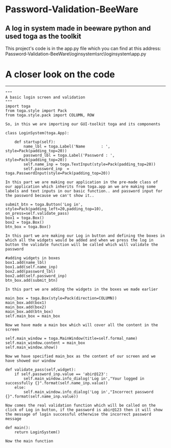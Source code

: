 # Password-Validation-BeeWare
A log in system made in beeware python and used toga as the toolkit
---
This project's code is in the app.py file which you can find at this address:
Password-Validation-BeeWare\loginsystem\src\loginsystem\app.py

# A closer look on the code
---
```
"""
A basic login screen and validation
"""
import toga
from toga.style import Pack
from toga.style.pack import COLUMN, ROW

So, in this we are importing our GUI-toolkit toga and its components

```
    class LoginSystem(toga.App):

        def startup(self):
            name_lbl = toga.Label('Name       : ', style=Pack(padding_top=20))
            password_lbl = toga.Label('Password : ', style=Pack(padding_top=20))
            self.name_inp = toga.TextInput(style=Pack(padding_top=20))
            self.password_inp  = toga.PasswordInput(style=Pack(padding_top=20))
```
In this part we are making our application in the pre-made class of our application which inherits from toga.app an we are making some labels and text inputs in our basic function.. and password input for the password because we can't show it..

```
    submit_btn = toga.Button('Log in', style=Pack(padding_left=20,padding_top=10), on_press=self.validate_pass)
    box1 = toga.Box()
    box2 = toga.Box()
    btn_box = toga.Box()

```
In this part we are making our Log in button and defining the boxes in which all the widgets would be added and when we press the log in button the validate function will be called which will validate the password
```
    #adding widgets in boxes   
    box1.add(name_lbl) 
    box1.add(self.name_inp)
    box2.add(password_lbl)
    box2.add(self.password_inp)
    btn_box.add(submit_btn)
```
In this part we are adding the widgets in the boxes we made earlier
```
    main_box = toga.Box(style=Pack(direction=COLUMN))
    main_box.add(box1)
    main_box.add(box2)
    main_box.add(btn_box)
    self.main_box = main_box
```
Now we have made a main box which will cover all the content in the screen
```
    self.main_window = toga.MainWindow(title=self.formal_name)
    self.main_window.content = main_box
    self.main_window.show()
```
Now we have specified main_box as the content of our screen and we have showed our window
```
    def validate_pass(self,widget):
        if self.password_inp.value == 'abir@123':
            self.main_window.info_dialog('Log in',"Your logged in successfully {}".format(self.name_inp.value))
        else:
            self.main_window.info_dialog('Log in',"Incorrect password {}".format(self.name_inp.value))          
```
Now comes the real validation function which will be called on the click of Log in button, if the password is abir@123 then it will show the message of login successful otherwise the incorrect password message
```
    def main():
        return LoginSystem()
```
Now the main function 